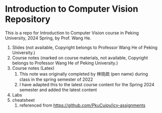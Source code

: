 # Introduction to Computer Vision Repository

This is a repo for Introduction to Computer Vision course in Peking University, 2024 Spring, by Prof. Wang He.

1. Slides (not available, Copyright belongs to Professor Wang He of Peking University.)
2. Course notes (marked on course materials, not available, Copyright belongs to Professor Wang He of Peking University.)
3. Course notes (Latex)
   1. This note was originally completed by 林晓疏 (pen name) during class in the spring semester of 2022
   2. I have adapted this to the latest course content for the Spring 2024 semester and added the latest content
4. Labs
5. cheatsheet
   1. referenced from https://github.com/PkuCuipy/icv-assignments
